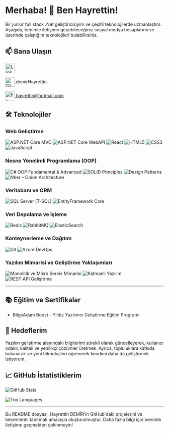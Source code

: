 # Merhaba! 👋 Ben Hayrettin!

Bir junior full stack .Net geliştiricisiyim ve çeşitli teknolojilerde uzmanlaştım. Aşağıda, benimle iletişime geçebileceğiniz sosyal medya hesaplarımı ve üzerinde çalıştığım teknolojileri bulabilirsiniz.

## 📫 Bana Ulaşın

<p align="left">
    <a href="https://www.linkedin.com/in/hayrettin-demir" target="_blank">
        <img align="center" src="https://cdn-icons-png.flaticon.com/512/174/174857.png" alt="LinkedIn" height="30" width="30" />
    </a>
    <a href="https://www.linkedin.com/in/hayrettin-demir" target="_blank" style="text-decoration:none;color:white;">hayrettin-demir</a>
</p>
<p align="left">
    <a href="https://github.com/demirHayrettin" target="_blank">
        <img align="center" src="https://cdn-icons-png.flaticon.com/512/733/733553.png" alt="GitHub" height="30" width="30" />
    </a>
    <a href="https://github.com/demirHayrettin" target="_blank" style="text-decoration:none">demirHayrettin</a>
</p>
<p align="left">
    <a href="mailto:hayrettind20@hotmail.com" target="_blank">
        <img align="center" src="https://cdn-icons-png.flaticon.com/512/732/732200.png" alt="E-posta" height="30" width="30" />
    </a>
    <a href="mailto:hayrettind20@hotmail.com" target="_blank">hayrettin@hotmail.com</a>
</p>

## 🛠️ Teknolojiler

### Web Geliştirme
<p align="left">
    <img src="https://img.shields.io/badge/ASP.NET%20Core%20MVC-%230077B5.svg?style=for-the-badge&logo=dotnet&logoColor=white" alt="ASP.NET Core MVC" />
    <img src="https://img.shields.io/badge/ASP.NET%20Core%20WebAPI-%230077B5.svg?style=for-the-badge&logo=dotnet&logoColor=white" alt="ASP.NET Core WebAPI" />
    <img src="https://img.shields.io/badge/React-%2361DAFB.svg?style=for-the-badge&logo=react&logoColor=black" alt="React" />
    <img src="https://img.shields.io/badge/HTML5-%23E34F26.svg?style=for-the-badge&logo=html5&logoColor=white" alt="HTML5" />
    <img src="https://img.shields.io/badge/CSS3-%231572B6.svg?style=for-the-badge&logo=css3&logoColor=white" alt="CSS3" />
    <img src="https://img.shields.io/badge/JavaScript-%23F7DF1E.svg?style=for-the-badge&logo=javascript&logoColor=black" alt="JavaScript" />
</p>

### Nesne Yönelimli Programlama (OOP)
<p align="left">
    <img src="https://img.shields.io/badge/C%23%20OOP-%23239120.svg?style=for-the-badge&logo=c-sharp&logoColor=white" alt="C# OOP Fundamental & Advanced" />
    <img src="https://img.shields.io/badge/SOLID%20Principles-%230075B5.svg?style=for-the-badge&logoColor=white" alt="SOLID Principles" />
    <img src="https://img.shields.io/badge/Design%20Patterns-%230071B5.svg?style=for-the-badge&logoColor=white" alt="Design Patterns" />
    <img src="https://img.shields.io/badge/Ntier%20Onion%20Architecture-%230075B5.svg?style=for-the-badge&logoColor=white" alt="Ntier – Onion Architecture" />
</p>

### Veritabanı ve ORM
<p align="left">
    <img src="https://img.shields.io/badge/SQL%20Server-%23CC2927.svg?style=for-the-badge&logo=microsoft-sql-server&logoColor=white" alt="SQL Server (T-SQL)" />
    <img src="https://img.shields.io/badge/EntityFramework%20Core-%234085E4.svg?style=for-the-badge&logo=entity-framework&logoColor=white" alt="EntityFramework Core" />
</p>

### Veri Depolama ve İşleme
<p align="left">
    <img src="https://img.shields.io/badge/Redis-%23DC382D.svg?style=for-the-badge&logo=redis&logoColor=white" alt="Redis" />
    <img src="https://img.shields.io/badge/RabbitMQ-%23FF6600.svg?style=for-the-badge&logo=rabbitmq&logoColor=white" alt="RabbitMQ" />
    <img src="https://img.shields.io/badge/ElasticSearch-%23005571.svg?style=for-the-badge&logo=elasticsearch&logoColor=white" alt="ElasticSearch" />
</p>

### Konteynerleme ve Dağıtım
<p align="left">
    <img src="https://img.shields.io/badge/Git-%23F05032.svg?style=for-the-badge&logo=git&logoColor=white" alt="Git" />
    <img src="https://img.shields.io/badge/Azure%20DevOps-%230078D4.svg?style=for-the-badge&logo=azure-devops&logoColor=white" alt="Azure DevOps" />
</p>

### Yazılım Mimarisi ve Geliştirme Yaklaşımları
<p align="left">
    <img src="https://img.shields.io/badge/Monolitik%20ve%20Mikro%20Servis%20Mimarisi-%230075B5.svg?style=for-the-badge&logoColor=white" alt="Monolitik ve Mikro Servis Mimarisi" />
    <img src="https://img.shields.io/badge/Katmanlı%20Yazılım-%230075B5.svg?style=for-the-badge&logoColor=white" alt="Katmanlı Yazılım" />
    <img src="https://img.shields.io/badge/REST%20API%20Geliştirme-%230075B5.svg?style=for-the-badge&logoColor=white" alt="REST API Geliştirme" />
</p>

---

## 📚 Eğitim ve Sertifikalar

- BilgeAdam Boost - Yıldız Yazılımcı Geliştirme Eğitim Programı


## 🎯 Hedeflerim

Yazılım geliştirme alanındaki bilgilerimi sürekli olarak güncelleyerek, kullanıcı odaklı, kaliteli ve yenilikçi çözümler üretmek. Ayrıca, topluluklara katkıda bulunarak ve yeni teknolojileri öğrenerek kendimi daha da geliştirmek istiyorum.

## 📈 GitHub İstatistiklerim

![GitHub Stats](https://github-readme-stats.vercel.app/api?username=demirHayrettin&show_icons=true&theme=radical)

![Top Languages](https://github-readme-stats.vercel.app/api/top-langs/?username=demirHayrettin&layout=compact&theme=radical)

---

Bu README dosyası, Hayrettin DEMİR'in GitHub'daki projelerini ve becerilerini tanıtmak amacıyla oluşturulmuştur. Daha fazla bilgi için benimle iletişime geçmekten çekinmeyin!

